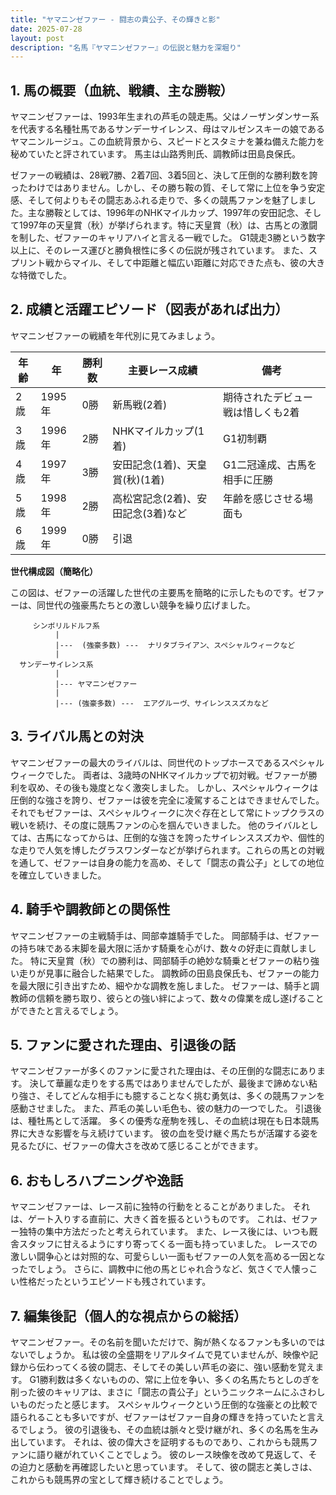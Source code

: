 ```yaml
---
title: "ヤマニンゼファー - 闘志の貴公子、その輝きと影"
date: 2025-07-28
layout: post
description: "名馬『ヤマニンゼファー』の伝説と魅力を深堀り"
---
```


## 1. 馬の概要（血統、戦績、主な勝鞍）

ヤマニンゼファーは、1993年生まれの芦毛の競走馬。父はノーザンダンサー系を代表する名種牡馬であるサンデーサイレンス、母はマルゼンスキーの娘であるヤマニンルージュ。この血統背景から、スピードとスタミナを兼ね備えた能力を秘めていたと評されています。  馬主は山路秀則氏、調教師は田島良保氏。

ゼファーの戦績は、28戦7勝、2着7回、3着5回と、決して圧倒的な勝利数を誇ったわけではありません。しかし、その勝ち鞍の質、そして常に上位を争う安定感、そして何よりもその闘志あふれる走りで、多くの競馬ファンを魅了しました。主な勝鞍としては、1996年のNHKマイルカップ、1997年の安田記念、そして1997年の天皇賞（秋）が挙げられます。特に天皇賞（秋）は、古馬との激闘を制した、ゼファーのキャリアハイと言える一戦でした。  G1競走3勝という数字以上に、そのレース運びと勝負根性に多くの伝説が残されています。  また、スプリント戦からマイル、そして中距離と幅広い距離に対応できた点も、彼の大きな特徴でした。


## 2. 成績と活躍エピソード（図表があれば出力）


ヤマニンゼファーの戦績を年代別に見てみましょう。

| 年齢 | 年 | 勝利数 | 主要レース成績 | 備考 |
|---|---|---|---|---|
| 2歳 | 1995年 | 0勝 | 新馬戦(2着) | 期待されたデビュー戦は惜しくも2着 |
| 3歳 | 1996年 | 2勝 | NHKマイルカップ(1着) | G1初制覇 |
| 4歳 | 1997年 | 3勝 | 安田記念(1着)、天皇賞(秋)(1着) | G1二冠達成、古馬を相手に圧勝 |
| 5歳 | 1998年 | 2勝 |  高松宮記念(2着)、安田記念(3着)など |  年齢を感じさせる場面も |
| 6歳 | 1999年 | 0勝 |  引退 |  |


**世代構成図（簡略化）**

この図は、ゼファーの活躍した世代の主要馬を簡略的に示したものです。ゼファーは、同世代の強豪馬たちとの激しい競争を繰り広げました。

```
     シンボリルドルフ系
          |
          |---  (強豪多数) ---  ナリタブライアン、スペシャルウィークなど
          |
  サンデーサイレンス系
          |
          |--- ヤマニンゼファー
          |
          |--- (強豪多数) ---  エアグルーヴ、サイレンススズカなど
```


## 3. ライバル馬との対決

ヤマニンゼファーの最大のライバルは、同世代のトップホースであるスペシャルウィークでした。  両者は、3歳時のNHKマイルカップで初対戦。ゼファーが勝利を収め、その後も幾度となく激突しました。  しかし、スペシャルウィークは圧倒的な強さを誇り、ゼファーは彼を完全に凌駕することはできませんでした。  それでもゼファーは、スペシャルウィークに次ぐ存在として常にトップクラスの戦いを続け、その度に競馬ファンの心を掴んでいきました。  他のライバルとしては、古馬になってからは、圧倒的な強さを誇ったサイレンススズカや、個性的な走りで人気を博したグラスワンダーなどが挙げられます。これらの馬との対戦を通して、ゼファーは自身の能力を高め、そして「闘志の貴公子」としての地位を確立していきました。


## 4. 騎手や調教師との関係性

ヤマニンゼファーの主戦騎手は、岡部幸雄騎手でした。  岡部騎手は、ゼファーの持ち味である末脚を最大限に活かす騎乗を心がけ、数々の好走に貢献しました。  特に天皇賞（秋）での勝利は、岡部騎手の絶妙な騎乗とゼファーの粘り強い走りが見事に融合した結果でした。  調教師の田島良保氏も、ゼファーの能力を最大限に引き出すため、細やかな調教を施しました。  ゼファーは、騎手と調教師の信頼を勝ち取り、彼らとの強い絆によって、数々の偉業を成し遂げることができたと言えるでしょう。


## 5. ファンに愛された理由、引退後の話

ヤマニンゼファーが多くのファンに愛された理由は、その圧倒的な闘志にあります。  決して華麗な走りをする馬ではありませんでしたが、最後まで諦めない粘り強さ、そしてどんな相手にも臆することなく挑む勇気は、多くの競馬ファンを感動させました。  また、芦毛の美しい毛色も、彼の魅力の一つでした。  引退後は、種牡馬として活躍。  多くの優秀な産駒を残し、その血統は現在も日本競馬界に大きな影響を与え続けています。  彼の血を受け継ぐ馬たちが活躍する姿を見るたびに、ゼファーの偉大さを改めて感じることができます。


## 6. おもしろハプニングや逸話

ヤマニンゼファーは、レース前に独特の行動をとることがありました。  それは、ゲート入りする直前に、大きく首を振るというものです。  これは、ゼファー独特の集中方法だったと考えられています。  また、レース後には、いつも厩舎スタッフに甘えるようにすり寄ってくる一面も持っていました。  レースでの激しい闘争心とは対照的な、可愛らしい一面もゼファーの人気を高める一因となったでしょう。  さらに、調教中に他の馬とじゃれ合うなど、気さくで人懐っこい性格だったというエピソードも残されています。


## 7. 編集後記（個人的な視点からの総括）

ヤマニンゼファー。その名前を聞いただけで、胸が熱くなるファンも多いのではないでしょうか。  私は彼の全盛期をリアルタイムで見ていませんが、映像や記録から伝わってくる彼の闘志、そしてその美しい芦毛の姿に、強い感動を覚えます。  G1勝利数は多くないものの、常に上位を争い、多くの名馬たちとしのぎを削った彼のキャリアは、まさに「闘志の貴公子」というニックネームにふさわしいものだったと感じます。  スペシャルウィークという圧倒的な強豪との比較で語られることも多いですが、ゼファーはゼファー自身の輝きを持っていたと言えるでしょう。  彼の引退後も、その血統は脈々と受け継がれ、多くの名馬を生み出しています。  それは、彼の偉大さを証明するものであり、これからも競馬ファンに語り継がれていくことでしょう。  彼のレース映像を改めて見返して、その迫力と感動を再確認したいと思っています。  そして、彼の闘志と美しさは、これからも競馬界の宝として輝き続けることでしょう。
